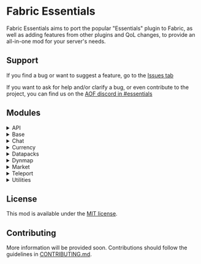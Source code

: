 # Fabric Essentials

Fabric Essentials aims to port the popular "Essentials" plugin to Fabric, as well as adding features from other plugins and QoL changes, to provide an all-in-one mod for your server's needs.

## Support

If you find a bug or want to suggest a feature, go to the [Issues tab](https://github.com/NyliumMC/Essentials/issues)

If you want to ask for help and/or clarify a bug, or even contribute to the project, you can find us on the [AOF discord in #essentials](https://discord.gg/6rkdm48)


## Modules

<details>
<summary>API</summary>
<h5>Description</h5>

Essentials-api is the module used for developing your own modules against.
</details>

<details>
<summary>Base</summary>
<h5>Description</h5>

Essentials-base is the core implementation of essentials. This is needed for most modules to work.
</details>

<details>
<summary>Chat</summary>
<h5>Description</h5>

Chat module. Provides nicknames and chat colors.

##### Commands
- /nickname [nickname]
    - Sets your current nickname or clears it. Supports color codes.
</details>

<details>
<summary>Currency</summary>
<h5>Description</h5>

Module providing the currency handling in essentials as well as some basic commands

##### Commands
- /balance [player]
    - Show your current account balance, or from a specified player
- /pay \<user> \<amount>
    - Send money from your account to someone else
</details>

<details>
<summary>Datapacks</summary>
<h5>Description</h5>

Essentials-datapacks is a module that aims to port various utility datapacks for better performance.
Permission has been granted for this by the respective authors, either through explicit permission or following the terms.

Included:
- [Vanilla Tweaks by Xisumavoid](https://www.xisumavoid.com/vanillatweaks)
  - Anti Creeper Grief
  - Anti Enderman Grief
  - Anti Ghast Grief
  - Silence Mobs
  - Player Head Drops
  - More Mob Heads
  
- [Datapacks by VoodooBeard](http://mc.voodoobeard.com/)
  - Shulkermites
  - Auto-Plant Saplings
  - Server Friendly Wither
  - Anti Zombie Breach
  - Apiarist Suit
  - Invisible Item Frames
</details>

<details>
<summary>Dynmap</summary>
<h5>Description</h5>

Implementation of Dynmap for Essentials. WIP and unreleased.
</details>

<details>
<summary>Market</summary>
<h5>Description</h5>

Public Market module

##### Commands

- /market
    - Opens the market GUI
- /market add \<price> [amount]
    - Adds the current item the player is holding to the market
</details>

<details>
<summary>Teleport</summary>
<h5>Description</h5>

Module for everything related to teleports such as homes and warps

##### Commands

- /sethome [name]
    - Sets a home at your current location
- /home [name]
    - Teleports you to the specified home
- /setwarp [name]
    - Sets a warp at the current location
- /warp [name]
    - Teleports you to the specified warp
- /tpa [player]
    - Sends a teleport request to the specified player
- /tpahere [player]
    - Sends a request to teleport a player to you
</details>

<details>
<summary>Utilities</summary>
<h5>Description</h5>

Includes a bunch of commands and miscellaneous features that don't belong to any specific module.

##### Commands
- /flight 
    - Allows toggling a player's ability to fly.
- /god 
    - Makes a player invulnerable
- /hat 
    - Allows a player to place the item in their hand on their head
- /head 
    - Gives a player another player's head
- /heal 
    - Heals a player
- /speed 
    - Allows a player's walking and flying speed to be changed
- /tps 
    - Prints the server's current tick rate in ticks per second
</details>

## License
This mod is available under the [MIT license](LICENSE).

## Contributing
More information will be provided soon. Contributions should follow the guidelines in [CONTRIBUTING.md](CONTRIBUTING.md).

